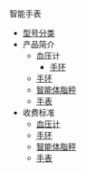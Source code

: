 <div class="sidebar-title ">智能手表</div>

- [型号分类](/hardware/bloodpressure/README)
- 产品简介
  - 血压计
    - [手环](/hardware/bloodpressure/README)
  - [手环](/hardware/wristbrand)
  - [智能体脂秤](/hardware/bloodpressure)
  - [手表](/hardware/watch)
- 收费标准
  - [血压计](/hardware/bloodpressure)
  - [手环](/hardware/wristbrand)
  - [智能体脂秤](/hardware/bloodpressure)
  - [手表](/hardware/watch)
